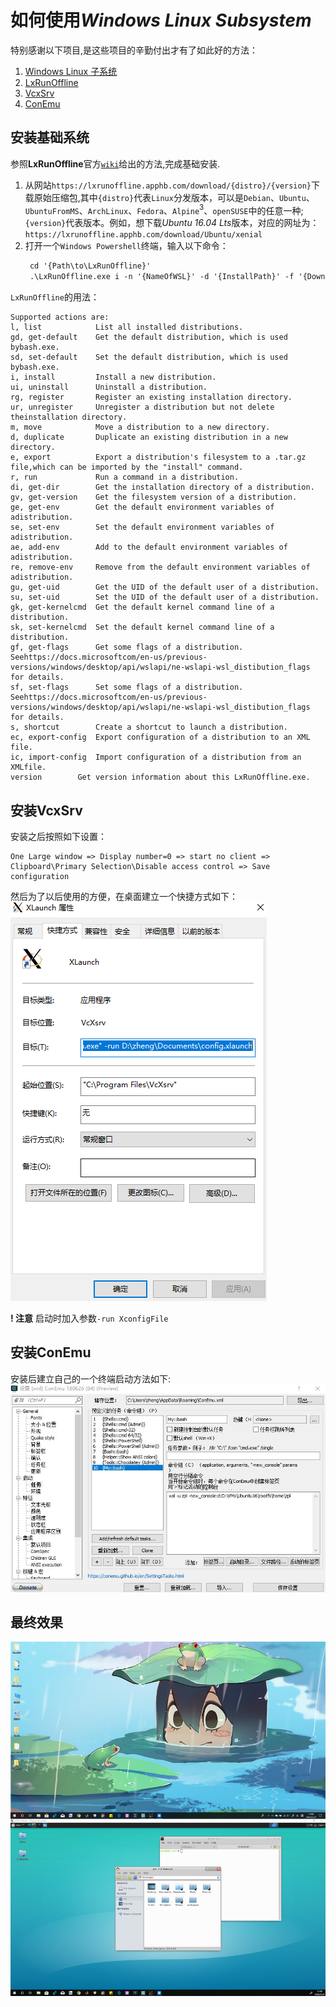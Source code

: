 # 如何使用*Windows Linux Subsystem*

特别感谢以下项目,是这些项目的辛勤付出才有了如此好的方法：

1. [Windows Linux 子系统](https://docs.microsoft.com/en-us/windows/wsl/install-win10 "官方安装教程")
2. [LxRunOffline](https://github.com/DDoSolitary/LxRunOffline "替代官方安装的工具")
3. [VcxSrv](https://sourceforge.net/projects/vcxsrv/ "显示工具")
4. [ConEmu](https://conemu.github.io/ "牛逼的终端模拟")

## 安装基础系统
参照**LxRunOffline**官方[`wiki`](https://github.com/DDoSolitary/LxRunOffline/wiki)给出的方法,完成基础安装.

1. 从网站`https://lxrunoffline.apphb.com/download/{distro}/{version}`下载原始压缩包,其中`{distro}`代表`Linux`分发版本，可以是`Debian`、`Ubuntu`、`UbuntuFromMS`、`ArchLinux`、`Fedora`、`Alpine`$^3$、`openSUSE`中的任意一种;`{version}`代表版本。例如，想下载*Ubuntu 16.04 Lts*版本，对应的网址为：`https://lxrunoffline.apphb.com/download/Ubuntu/xenial`
2. 打开一个`Windows Powershell`终端，输入以下命令：
   ```ps
    cd '{Path\to\LxRunOffline}'
    .\LxRunOffline.exe i -n '{NameOfWSL}' -d '{InstallPath}' -f '{DownloadedFile}'
   ```
`LxRunOffline`的用法：

```
Supported actions are:
l, list            List all installed distributions.
gd, get-default    Get the default distribution, which is used bybash.exe.
sd, set-default    Set the default distribution, which is used bybash.exe.
i, install         Install a new distribution.
ui, uninstall      Uninstall a distribution.
rg, register       Register an existing installation directory.
ur, unregister     Unregister a distribution but not delete theinstallation directory.
m, move            Move a distribution to a new directory.
d, duplicate       Duplicate an existing distribution in a new directory.
e, export          Export a distribution's filesystem to a .tar.gz file,which can be imported by the "install" command.
r, run             Run a command in a distribution.
di, get-dir        Get the installation directory of a distribution.
gv, get-version    Get the filesystem version of a distribution.
ge, get-env        Get the default environment variables of adistribution.
se, set-env        Set the default environment variables of adistribution.
ae, add-env        Add to the default environment variables of adistribution.
re, remove-env     Remove from the default environment variables of adistribution.
gu, get-uid        Get the UID of the default user of a distribution.
su, set-uid        Set the UID of the default user of a distribution.
gk, get-kernelcmd  Get the default kernel command line of a distribution.
sk, set-kernelcmd  Set the default kernel command line of a distribution.
gf, get-flags      Get some flags of a distribution. Seehttps://docs.microsoftcom/en-us/previous-versions/windows/desktop/api/wslapi/ne-wslapi-wsl_distibution_flags for details.
sf, set-flags      Set some flags of a distribution. Seehttps://docs.microsoftcom/en-us/previous-versions/windows/desktop/api/wslapi/ne-wslapi-wsl_distibution_flags for details.
s, shortcut        Create a shortcut to launch a distribution.
ec, export-config  Export configuration of a distribution to an XML file.
ic, import-config  Import configuration of a distribution from an XMLfile.
version        Get version information about this LxRunOffline.exe.
```
## 安装VcxSrv
安装之后按照如下设置：
```
One Large window => Display number=0 => start no client => Clipboard\Primary Selection\Disable access control => Save configuration
```
然后为了以后使用的方便，在桌面建立一个快捷方式如下：
![0](./xlaunch.bmp)

**! 注意** 启动时加入参数`-run XconfigFile`

## 安装ConEmu
安装后建立自己的一个终端启动方法如下:
![1](./ConEmu.jpg)
## 最终效果
![2](./runWSL.jpg)